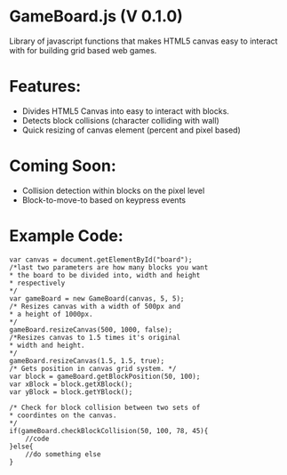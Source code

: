 GameBoard.js (V 0.1.0)
============

Library of javascript functions that makes HTML5 canvas easy to interact with for building grid based web games.

Features:
=========
- Divides HTML5 Canvas into easy to interact with blocks.
- Detects block collisions (character colliding with wall)
- Quick resizing of canvas element (percent and pixel based)

Coming Soon:
============
- Collision detection within blocks on the pixel level
- Block-to-move-to based on keypress events

Example Code:
=============

	var canvas = document.getElementById("board");
	/*last two parameters are how many blocks you want
	* the board to be divided into, width and height 
	* respectively 
	*/
    var gameBoard = new GameBoard(canvas, 5, 5);
    /* Resizes canvas with a width of 500px and 
    * a height of 1000px.
    */
    gameBoard.resizeCanvas(500, 1000, false);
    /*Resizes canvas to 1.5 times it's original
    * width and height.
    */
    gameBoard.resizeCanvas(1.5, 1.5, true);
    /* Gets position in canvas grid system. */
    var block = gameBoard.getBlockPosition(50, 100);
    var xBlock = block.getXBlock();
    var yBlock = block.getYBlock();

    /* Check for block collision between two sets of
    * coordintes on the canvas.
    */
    if(gameBoard.checkBlockCollision(50, 100, 78, 45){
    	//code
    }else{
    	//do something else
    }
